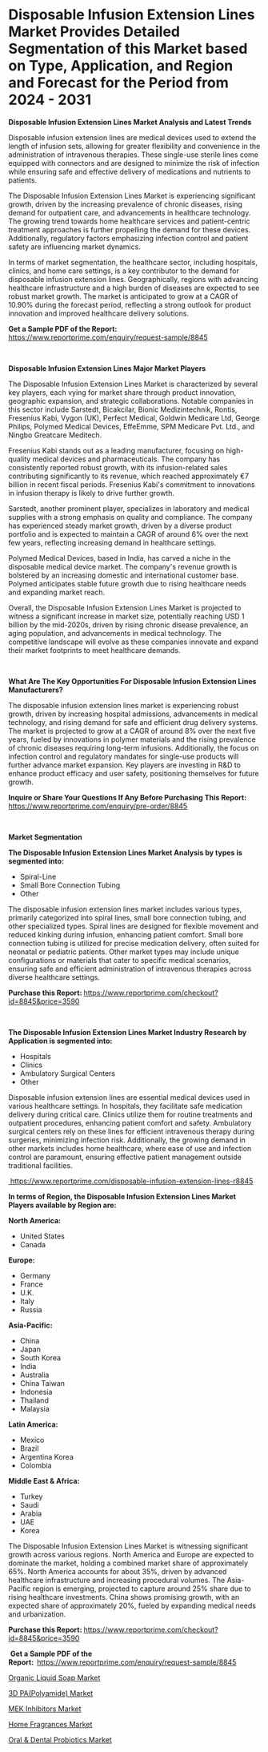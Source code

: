 <p><h1>Disposable Infusion Extension Lines Market Provides Detailed Segmentation of this Market based on Type, Application, and Region and Forecast for the Period from 2024 - 2031</h1></p><p><strong>Disposable Infusion Extension Lines Market Analysis and Latest Trends</strong></p>
<p><p>Disposable infusion extension lines are medical devices used to extend the length of infusion sets, allowing for greater flexibility and convenience in the administration of intravenous therapies. These single-use sterile lines come equipped with connectors and are designed to minimize the risk of infection while ensuring safe and effective delivery of medications and nutrients to patients.</p><p>The Disposable Infusion Extension Lines Market is experiencing significant growth, driven by the increasing prevalence of chronic diseases, rising demand for outpatient care, and advancements in healthcare technology. The growing trend towards home healthcare services and patient-centric treatment approaches is further propelling the demand for these devices. Additionally, regulatory factors emphasizing infection control and patient safety are influencing market dynamics.</p><p>In terms of market segmentation, the healthcare sector, including hospitals, clinics, and home care settings, is a key contributor to the demand for disposable infusion extension lines. Geographically, regions with advancing healthcare infrastructure and a high burden of diseases are expected to see robust market growth. The market is anticipated to grow at a CAGR of 10.90% during the forecast period, reflecting a strong outlook for product innovation and improved healthcare delivery solutions.</p></p>
<p><strong>Get a Sample PDF of the Report:&nbsp;</strong> <a href="https://www.reportprime.com/enquiry/request-sample/8845">https://www.reportprime.com/enquiry/request-sample/8845</a></p>
<p>&nbsp;</p>
<p><strong>Disposable Infusion Extension Lines Major Market Players</strong></p>
<p><p>The Disposable Infusion Extension Lines Market is characterized by several key players, each vying for market share through product innovation, geographic expansion, and strategic collaborations. Notable companies in this sector include Sarstedt, Bicakcilar, Bionic Medizintechnik, Rontis, Fresenius Kabi, Vygon (UK), Perfect Medical, Goldwin Medicare Ltd, George Philips, Polymed Medical Devices, EffeEmme, SPM Medicare Pvt. Ltd., and Ningbo Greatcare Meditech.</p><p>Fresenius Kabi stands out as a leading manufacturer, focusing on high-quality medical devices and pharmaceuticals. The company has consistently reported robust growth, with its infusion-related sales contributing significantly to its revenue, which reached approximately €7 billion in recent fiscal periods. Fresenius Kabi's commitment to innovations in infusion therapy is likely to drive further growth.</p><p>Sarstedt, another prominent player, specializes in laboratory and medical supplies with a strong emphasis on quality and compliance. The company has experienced steady market growth, driven by a diverse product portfolio and is expected to maintain a CAGR of around 6% over the next few years, reflecting increasing demand in healthcare settings.</p><p>Polymed Medical Devices, based in India, has carved a niche in the disposable medical device market. The company's revenue growth is bolstered by an increasing domestic and international customer base. Polymed anticipates stable future growth due to rising healthcare needs and expanding market reach.</p><p>Overall, the Disposable Infusion Extension Lines Market is projected to witness a significant increase in market size, potentially reaching USD 1 billion by the mid-2020s, driven by rising chronic disease prevalence, an aging population, and advancements in medical technology. The competitive landscape will evolve as these companies innovate and expand their market footprints to meet healthcare demands.</p></p>
<p>&nbsp;</p>
<p><strong>What Are The Key Opportunities For Disposable Infusion Extension Lines Manufacturers?</strong></p>
<p><p>The disposable infusion extension lines market is experiencing robust growth, driven by increasing hospital admissions, advancements in medical technology, and rising demand for safe and efficient drug delivery systems. The market is projected to grow at a CAGR of around 8% over the next five years, fueled by innovations in polymer materials and the rising prevalence of chronic diseases requiring long-term infusions. Additionally, the focus on infection control and regulatory mandates for single-use products will further advance market expansion. Key players are investing in R&D to enhance product efficacy and user safety, positioning themselves for future growth.</p></p>
<p><strong>Inquire or Share Your Questions If Any Before Purchasing This Report:</strong> <a href="https://www.reportprime.com/enquiry/pre-order/8845">https://www.reportprime.com/enquiry/pre-order/8845</a></p>
<p>&nbsp;</p>
<p><strong>Market Segmentation</strong></p>
<p><strong>The Disposable Infusion Extension Lines Market Analysis by types is segmented into:</strong></p>
<p><ul><li>Spiral-Line</li><li>Small Bore Connection Tubing</li><li>Other</li></ul></p>
<p><p>The disposable infusion extension lines market includes various types, primarily categorized into spiral lines, small bore connection tubing, and other specialized types. Spiral lines are designed for flexible movement and reduced kinking during infusion, enhancing patient comfort. Small bore connection tubing is utilized for precise medication delivery, often suited for neonatal or pediatric patients. Other market types may include unique configurations or materials that cater to specific medical scenarios, ensuring safe and efficient administration of intravenous therapies across diverse healthcare settings.</p></p>
<p><strong>Purchase this Report:&nbsp;</strong><a href="https://www.reportprime.com/checkout?id=8845&price=3590">https://www.reportprime.com/checkout?id=8845&price=3590</a></p>
<p>&nbsp;</p>
<p><strong>The Disposable Infusion Extension Lines Market Industry Research by Application is segmented into:</strong></p>
<p><ul><li>Hospitals</li><li>Clinics</li><li>Ambulatory Surgical Centers</li><li>Other</li></ul></p>
<p><p>Disposable infusion extension lines are essential medical devices used in various healthcare settings. In hospitals, they facilitate safe medication delivery during critical care. Clinics utilize them for routine treatments and outpatient procedures, enhancing patient comfort and safety. Ambulatory surgical centers rely on these lines for efficient intravenous therapy during surgeries, minimizing infection risk. Additionally, the growing demand in other markets includes home healthcare, where ease of use and infection control are paramount, ensuring effective patient management outside traditional facilities.</p></p>
<p><a href="https://www.reportprime.com/disposable-infusion-extension-lines-r8845">&nbsp;https://www.reportprime.com/disposable-infusion-extension-lines-r8845</a></p>
<p><strong>In terms of Region, the Disposable Infusion Extension Lines Market Players available by Region are:</strong></p>
<p>
    <p> <strong> North America: </strong>
        <ul>
            <li>United States</li>
            <li>Canada</li>
        </ul>
        </p> 
    <p> <strong> Europe: </strong>
        <ul>
            <li>Germany</li>
            <li>France</li>
            <li>U.K.</li>
            <li>Italy</li>
            <li>Russia</li>
        </ul>
        </p> 
    <p> <strong> Asia-Pacific: </strong>
        <ul>
            <li>China</li>
            <li>Japan</li>
            <li>South Korea</li>
            <li>India</li>
            <li>Australia</li>
            <li>China Taiwan</li>
            <li>Indonesia</li>
            <li>Thailand</li>
            <li>Malaysia</li>
        </ul>
        </p> 
    <p> <strong> Latin America: </strong>
        <ul>
            <li>Mexico</li>
            <li>Brazil</li>
            <li>Argentina Korea</li>
            <li>Colombia</li>
        </ul>
        </p> 
    <p> <strong> Middle East & Africa: </strong>
        <ul>
            <li>Turkey</li>
            <li>Saudi</li>
            <li>Arabia</li>
            <li>UAE</li>
            <li>Korea</li>
        </ul>
    </p>
    </p>
<p><p>The Disposable Infusion Extension Lines Market is witnessing significant growth across various regions. North America and Europe are expected to dominate the market, holding a combined market share of approximately 65%. North America accounts for about 35%, driven by advanced healthcare infrastructure and increasing procedural volumes. The Asia-Pacific region is emerging, projected to capture around 25% share due to rising healthcare investments. China shows promising growth, with an expected share of approximately 20%, fueled by expanding medical needs and urbanization.</p></p>
<p><strong>Purchase this Report: </strong><a href="https://www.reportprime.com/checkout?id=8845&price=3590">https://www.reportprime.com/checkout?id=8845&price=3590</a></p>
<p>&nbsp;<strong>Get a Sample PDF of the Report:&nbsp;&nbsp;</strong><a href="https://www.reportprime.com/enquiry/request-sample/8845">https://www.reportprime.com/enquiry/request-sample/8845</a></p>
<p><strong></strong></p>
<p><p><a href="https://medium.com/@kimwalker1923/the-organic-liquid-soap-market-has-experienced-impressive-growth-in-recent-years-expanding-its-e29e52256826">Organic Liquid Soap Market</a></p><p><a href="https://issuu.com/reportprime-2/docs/3d-papolyamide-market-size-2030.ppt_f8cef159d7b4dd">3D PA(Polyamide) Market</a></p><p><a href="https://www.linkedin.com/pulse/mek-inhibitors-market-trends-detailed-study-its-segmentation-analyzing-flflf?trackingId=yPNScqZmTfaEXDv1ix25kw%3D%3D">MEK Inhibitors Market</a></p><p><a href="https://www.linkedin.com/pulse/global-home-fragrances-market-trends-insights-growth-opportunities-5dtqc?trackingId=dY3hJxy3RImxMb1vTAdJHw%3D%3D">Home Fragrances Market</a></p><p><a href="https://medium.com/@mayekuhic78/the-oral-dental-probiotics-market-has-grown-significantly-as-a-result-of-several-important-fbfbb6ed49a6">Oral & Dental Probiotics Market</a></p></p>